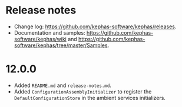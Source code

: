 ﻿# Release notes

* Change log: https://github.com/kephas-software/kephas/releases.
* Documentation and samples: https://github.com/kephas-software/kephas/wiki and https://github.com/kephas-software/kephas/tree/master/Samples.

# 12.0.0

* Added `README.md` and `release-notes.md`.
* Added `ConfigurationAssemblyInitializer` to register the `DefaultConfigurationStore` in the ambient services initializers.

